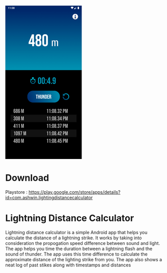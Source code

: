 ![Alt text](https://github.com/ashwinvishesh/LightningDistanceCalculator/raw/master/newscreen.png?raw=true "ScreenShot")
# Download
Playstore : https://play.google.com/store/apps/details?id=com.ashwin.lightingdistancecalculator
# Lightning Distance Calculator
Lightning distance calculator is a simple Android app that helps you calculate the distance of a lightning strike.
It works by taking into consideration the propogation speed difference between sound and light. The app helps you
time the duration between a lightning flash and the sound of thunder. The app uses this time difference to calculate
the approximate distance of the lighting strike from you. The app also shows a neat log of past stikes along with
timestamps and distances
